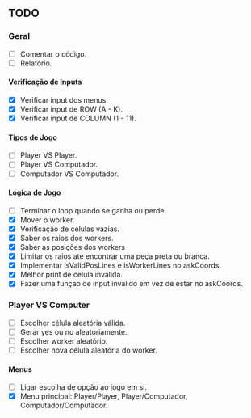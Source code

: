 ## TODO

### Geral
- [ ] Comentar o código.
- [ ] Relatório.

#### Verificação de Inputs
- [x] Verificar input dos menus.
- [x] Verificar input de ROW (A - K).
- [x] Verificar input de COLUMN (1 - 11).

#### Tipos de Jogo
- [ ] Player VS Player.
- [ ] Player VS Computador.
- [ ] Computador VS Computador.

#### Lógica de Jogo
- [ ] Terminar o loop quando se ganha ou perde.
- [x] Mover o worker.
- [x] Verificação de células vazias.
- [x] Saber os raios dos workers.
- [x] Saber as posições dos workers
- [x] Limitar os raios até encontrar uma peça preta ou branca.
- [x] Implementar isValidPosLines e isWorkerLines no askCoords.
- [x] Melhor print de celula inválida.
- [x] Fazer uma funçao de input invalido em vez de estar no askCoords.

### Player VS Computer
- [ ] Escolher célula aleatória válida.
- [ ] Gerar yes ou no aleatoriamente.
- [ ] Escolher worker aleatório.
- [ ] Escolher nova célula aleatória do worker.

#### Menus
- [ ] Ligar escolha de opção ao jogo em si.
- [x] Menu principal: Player/Player, Player/Computador, Computador/Computador.
